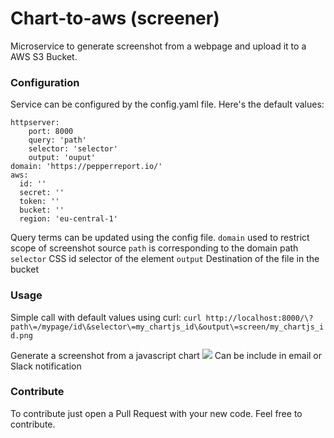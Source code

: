 # Chart-to-aws (screener)

Microservice to generate screenshot from a webpage and upload it to a AWS S3 Bucket.

### Configuration
Service can be configured by the config.yaml file. Here's the default values:


```
httpserver:
    port: 8000
    query: 'path'
    selector: 'selector'
    output: 'ouput'
domain: 'https://pepperreport.io/'
aws:
  id: ''
  secret: ''
  token: ''
  bucket: ''
  region: 'eu-central-1'

```

Query terms can be updated using the config file.
`domain` used to restrict scope of screenshot source
`path` is corresponding to the domain path
`selector` CSS id selector of the element
`output` Destination of the file in the bucket

### Usage
Simple call with default values using curl:
`curl http://localhost:8000/\?path\=/mypage/id\&selector\=my_chartjs_id\&output\=screen/my_chartjs_id.png`

Generate a screenshot from a javascript chart
![](http://www.updemia.com/static/g/b/xl/5c5acbd09a056.png)
Can be include in email or Slack notification


### Contribute
To contribute just open a Pull Request with your new code. Feel free to contribute.
